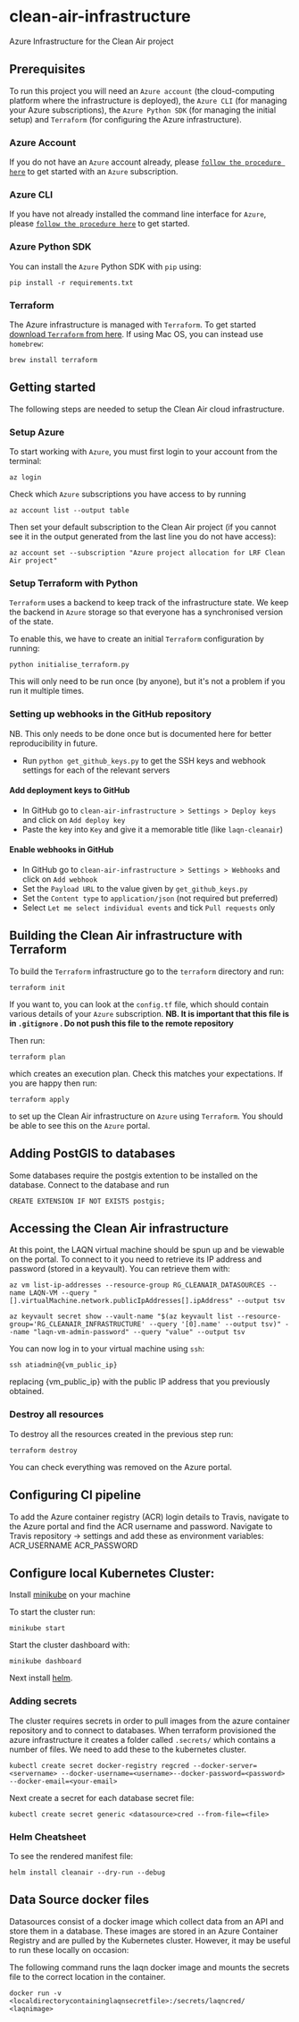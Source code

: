 # clean-air-infrastructure
Azure Infrastructure for the Clean Air project

## Prerequisites
To run this project you will need an `Azure account` (the cloud-computing platform where the infrastructure is deployed), the `Azure CLI` (for managing your Azure subscriptions), the `Azure Python SDK` (for managing the initial setup) and `Terraform` (for configuring the Azure infrastructure).


### Azure Account
If you do not have an `Azure` account already, please [`follow the procedure here`](https://azure.microsoft.com/en-us/) to get started with an `Azure` subscription.

### Azure CLI
If you have not already installed the command line interface for `Azure`, please [`follow the procedure here`](https://docs.microsoft.com/en-us/cli/azure/install-azure-cli) to get started.

### Azure Python SDK
You can install the `Azure` Python SDK with `pip` using:

```
pip install -r requirements.txt
```

### Terraform
The Azure infrastructure is managed with `Terraform`. To get started [download `Terraform` from here](https://www.terraform.io). If using Mac OS, you can instead use `homebrew`:

```
brew install terraform
```

## Getting started
The following steps are needed to setup the Clean Air cloud infrastructure.

### Setup Azure
To start working with `Azure`, you must first login to your account from the terminal:

```
az login
```

Check which `Azure` subscriptions you have access to by running

```
az account list --output table
```

Then set your default subscription to the Clean Air project (if you cannot see it in the output generated from the last line you do not have access):


```
az account set --subscription "Azure project allocation for LRF Clean Air project"
```

### Setup Terraform with Python
`Terraform` uses a backend to keep track of the infrastructure state.
We keep the backend in `Azure` storage so that everyone has a synchronised version of the state.

To enable this, we have to create an initial `Terraform` configuration by running:

```
python initialise_terraform.py
```

This will only need to be run once (by anyone), but it's not a problem if you run it multiple times.


### Setting up webhooks in the GitHub repository
NB. This only needs to be done once but is documented here for better reproducibility in future.
- Run `python get_github_keys.py` to get the SSH keys and webhook settings for each of the relevant servers

#### Add deployment keys to GitHub
- In GitHub go to `clean-air-infrastructure > Settings > Deploy keys` and click on `Add deploy key`
- Paste the key into `Key` and give it a memorable title (like `laqn-cleanair`)

#### Enable webhooks in GitHub
- In GitHub go to `clean-air-infrastructure > Settings > Webhooks` and click on `Add webhook`
- Set the `Payload URL` to the value given by `get_github_keys.py`
- Set the `Content type` to `application/json` (not required but preferred)
- Select `Let me select individual events` and tick `Pull requests` only


## Building the Clean Air infrastructure with Terraform
To build the `Terraform` infrastructure go to the `terraform` directory and run:

```
terraform init
```

If you want to, you can look at the `config.tf` file, which should contain various details of your `Azure` subscription. **NB. It is important that this file is in `.gitignore` . Do not push this file to the remote repository**

Then run:

```
terraform plan
```

which creates an execution plan. Check this matches your expectations. If you are happy then run:

```
terraform apply
```

to set up the Clean Air infrastructure on `Azure` using `Terraform`. You should be able to see this on the `Azure` portal.

## Adding PostGIS to databases

Some databases require the postgis extention to be installed on the database. Connect to the database and run

```
CREATE EXTENSION IF NOT EXISTS postgis;
```

## Accessing the Clean Air infrastructure
At this point, the LAQN virtual machine should be spun up and be viewable on the portal.
To connect to it you need to retrieve its IP address and password (stored in a keyvault). You can retrieve them with:

```
az vm list-ip-addresses --resource-group RG_CLEANAIR_DATASOURCES --name LAQN-VM --query "[].virtualMachine.network.publicIpAddresses[].ipAddress" --output tsv
```

```
az keyvault secret show --vault-name "$(az keyvault list --resource-group='RG_CLEANAIR_INFRASTRUCTURE' --query '[0].name' --output tsv)" --name "laqn-vm-admin-password" --query "value" --output tsv
```


You can now log in to your virtual machine using `ssh`:

```
ssh atiadmin@{vm_public_ip}
```

replacing {vm_public_ip} with the public IP address that you previously obtained.

### Destroy all resources

To destroy all the resources created in the previous step run:

```
terraform destroy
```

You can check everything was removed on the Azure portal.


## Configuring CI pipeline
To add the Azure container registry (ACR) login details to Travis, navigate to the Azure portal and find the ACR username and password. Navigate to Travis repository -> settings and add these as environment variables: ACR_USERNAME ACR_PASSWORD 

## Configure local Kubernetes Cluster:

Install [minikube](https://kubernetes.io/docs/tasks/tools/install-minikube/) on your machine 


To start the cluster run: 
```
minikube start
```

Start the cluster dashboard with:

```
minikube dashboard
```

Next install [helm](https://helm.sh/docs/using_helm/). 

### Adding secrets

The cluster requires secrets in order to pull images from the azure container repository and to connect to databases. When terraform provisioned the azure infrastructure it creates a folder called `.secrets/` which contains a number of files. We need to add these to the kubernetes cluster. 

```
kubectl create secret docker-registry regcred --docker-server=<servername> --docker-username=<username>--docker-password=<password> --docker-email=<your-email>
```

Next create a secret for each database secret file:

```
kubectl create secret generic <datasource>cred --from-file=<file>
```


### Helm Cheatsheet

To see the rendered manifest file:
```
helm install cleanair --dry-run --debug
```

## Data Source docker files

Datasources consist of a docker image which collect data from an API and store them in a database. These images are stored in an Azure Container Registry and are pulled by the Kubernetes cluster. However, it may be useful to run these locally on occasion:

The following command runs the laqn docker image and mounts the secrets file to the correct location in the container. 

```
docker run -v <localdirectorycontaininglaqnsecretfile>:/secrets/laqncred/ <laqnimage>
```